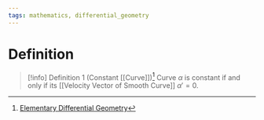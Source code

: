 ```yaml
---
tags: mathematics, differential_geometry
---
```


# Definition

> [!info] Definition 1 (Constant [[Curve]])[^1]
> Curve $\alpha$ is constant if and only if its [[Velocity Vector of Smooth Curve]] $\alpha' = 0$.

[^1]: [Elementary Differential Geometry](zotero://open-pdf/library/items/F6CCEWIU?page=71)